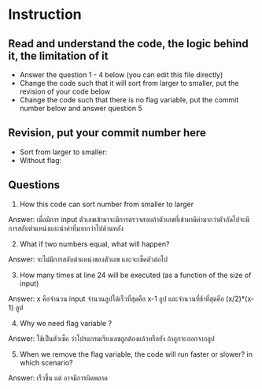 ﻿# Instruction

## Read and understand the code, the logic behind it, the limitation of it
* Answer the question 1 - 4 below (you can edit this file directly)
* Change the code such that it will sort from larger to smaller, put the revision of your code below
* Change the code such that there is no flag variable, put the commit number below and answer question 5 


## Revision, put your commit number here
* Sort from larger to smaller:
* Without flag:

## Questions
1. How this code can sort number from smaller to larger
 
Answer: เมื่อมีการ input ตัวเลขเข้ามาจะมีการตรวจสอบถ้าตัวเลขที่เข้ามามีค่ามากว่าตัวถัดไปจะมีการสลับตำแหน่งและนำค่าที่มากกว่าไปด้านหลัง

2. What if two numbers equal, what will happen? 

Answer: จะไม่มีการสลับตำแหน่งของตัวเลข และจะเช็คตัวต่อไป

3. How many times at line 24 will be executed (as a function of the size of input) 

Answer: x คือจำนวน input จำนวนลูปได้เร็วที่สุดคือ x-1 ลูป และจำนวนที่ช้าที่สุดคือ  (x/2)*(x-1) ลูป

4. Why we need flag variable ? 

Answer:  ใช้เป็นตัวเช็ค ว่าโปรแกรมเรียงเลขถูกต้องแล้วหรือยัง ถ้าถูกจะออกจากลูป

5. When we remove the flag variable, the code will run faster or slower? in which scenario? 

Answer: เร็วขึ้น แต่ อาจมีการผิดพลาด